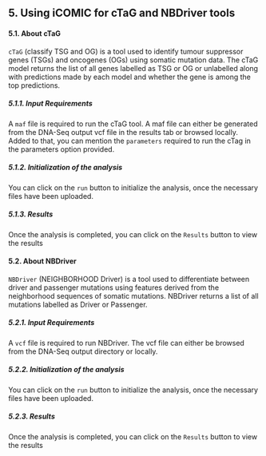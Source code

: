 ## 5. Using iCOMIC for cTaG and NBDriver tools

#### 5.1. About cTaG

`cTaG` (classify TSG and OG) is a tool used to identify tumour suppressor genes (TSGs) and oncogenes (OGs) using somatic mutation data. The cTaG model returns the list of all genes labelled as TSG or OG or unlabelled along with predictions made by each model and whether the gene is among the top predictions.

##### 5.1.1. Input Requirements

A `maf` file is required to run the cTaG tool. A maf file can either be generated from the DNA-Seq output vcf file in the results tab or browsed locally. Added to that, you can mention the `parameters` required to run the cTag in the parameters option provided.

##### 5.1.2. Initialization of the analysis

You can click on the `run` button to initialize the analysis, once the necessary files have been uploaded.

##### 5.1.3. Results 

Once the analysis is completed, you can click on the `Results` button to view the results


#### 5.2. About NBDriver

`NBDriver` (NEIGHBORHOOD Driver) is a tool used to differentiate between driver and passenger mutations using features derived from the neighborhood sequences of somatic mutations. NBDriver returns a list of all mutations labelled as Driver or Passenger.

##### 5.2.1. Input Requirements

A `vcf` file is required to run NBDriver. The vcf file can either be browsed from the DNA-Seq output directory or locally.

##### 5.2.2. Initialization of the analysis

You can click on the `run` button to initialize the analysis, once the necessary files have been uploaded. 

##### 5.2.3. Results 

Once the analysis is completed, you can click on the `Results` button to view the results

